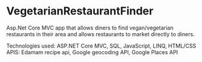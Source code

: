 # VegetarianRestaurantFinder
Asp.Net Core MVC app that allows diners to find vegan/vegetarian restaurants in their area and allows restaurants to market directly to diners.

Technologies used:  ASP.NET Core MVC, SQL, JavaScript, LINQ, HTML/CSS
APIS: Edamam recipe api, Google geocoding API, Google Places API


